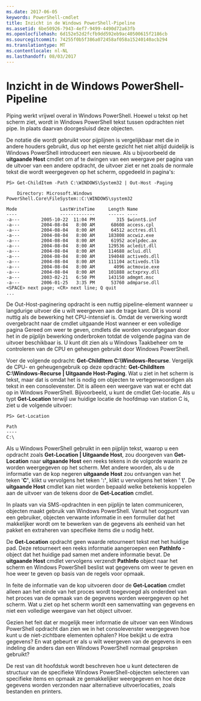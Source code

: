 ```yaml
---
ms.date: 2017-06-05
keywords: PowerShell-cmdlet
title: Inzicht in de Windows PowerShell-Pipeline
ms.assetid: 6be50926-7943-4ef7-9499-4490d72a63fb
ms.openlocfilehash: 6d152e52d2fcfb9dd592eb9ac40500615f2186cb
ms.sourcegitcommit: 74255f0b5f386a072458af058a15240140acb294
ms.translationtype: MT
ms.contentlocale: nl-NL
ms.lasthandoff: 08/03/2017
---
```

# <a name="understanding-the-windows-powershell-pipeline"></a>Inzicht in de Windows PowerShell-Pipeline
Piping werkt vrijwel overal in Windows PowerShell. Hoewel u tekst op het scherm ziet, wordt in Windows PowerShell tekst tussen opdrachten niet pipe. In plaats daarvan doorgesluisd deze objecten.

De notatie die wordt gebruikt voor pijplijnen is vergelijkbaar met die in andere houders gebruikt, dus op het eerste gezicht het niet altijd duidelijk is Windows PowerShell introduceert een nieuwe. Als u bijvoorbeeld de **uitgaande Host** cmdlet om af te dwingen van een weergave per pagina van de uitvoer van een andere opdracht, de uitvoer ziet er net zoals de normale tekst die wordt weergegeven op het scherm, opgedeeld in pagina's:

```
PS> Get-ChildItem -Path C:\WINDOWS\System32 | Out-Host -Paging

    Directory: Microsoft.Windows PowerShell.Core\FileSystem::C:\WINDOWS\system32

Mode                LastWriteTime     Length Name
----                -------------     ------ ----
-a---        2005-10-22  11:04 PM        315 $winnt$.inf
-a---        2004-08-04   8:00 AM      68608 access.cpl
-a---        2004-08-04   8:00 AM      64512 acctres.dll
-a---        2004-08-04   8:00 AM     183808 accwiz.exe
-a---        2004-08-04   8:00 AM      61952 acelpdec.ax
-a---        2004-08-04   8:00 AM     129536 acledit.dll
-a---        2004-08-04   8:00 AM     114688 aclui.dll
-a---        2004-08-04   8:00 AM     194048 activeds.dll
-a---        2004-08-04   8:00 AM     111104 activeds.tlb
-a---        2004-08-04   8:00 AM       4096 actmovie.exe
-a---        2004-08-04   8:00 AM     101888 actxprxy.dll
-a---        2003-02-21   6:50 PM     143150 admgmt.msc
-a---        2006-01-25   3:35 PM      53760 admparse.dll
<SPACE> next page; <CR> next line; Q quit
...
```

De Out-Host-paginering opdracht is een nuttig pipeline-element wanneer u langdurige uitvoer die u wilt weergeven aan de trage kant. Dit is vooral nuttig als de bewerking het CPU-intensief is. Omdat de verwerking wordt overgebracht naar de cmdlet uitgaande Host wanneer er een volledige pagina Gereed om weer te geven, cmdlets die worden voorafgegaan door het in de pijplijn bewerking onderbroken totdat de volgende pagina van de uitvoer beschikbaar is. U kunt dit zien als u Windows Taakbeheer om te controleren van de CPU en geheugen gebruikt door Windows PowerShell.

Voer de volgende opdracht: **Get-ChildItem C:\\Windows-Recurse**. Vergelijk de CPU- en geheugengebruik op deze opdracht: **Get-ChildItem C:\\Windows-Recurse | Uitgaande Host-Paging**. Wat u ziet in het scherm is tekst, maar dat is omdat het is nodig om objecten te vertegenwoordigen als tekst in een consolevenster. Dit is alleen een weergave van wat er echt dat op in Windows PowerShell. Bijvoorbeeld, u kunt de cmdlet Get-locatie. Als u typt **Get-Location** terwijl uw huidige locatie de hoofdmap van station C is, ziet u de volgende uitvoer:

```
PS> Get-Location

Path
----
C:\
```

Als u Windows PowerShell gebruikt in een pijplijn tekst, waarop u een opdracht zoals **Get-Location | Uitgaande Host**, zou doorgeven van **Get-Location** naar **uitgaande Host** een reeks tekens in de volgorde waarin ze worden weergegeven op het scherm. Met andere woorden, als u de informatie van de kop negeren **uitgaande Host** zou ontvangen van het teken '**C'**, klikt u vervolgens het teken '**:'**, klikt u vervolgens het teken ' **\\'**. De **uitgaande Host** cmdlet kan niet worden bepaald welke betekenis koppelen aan de uitvoer van de tekens door de **Get-Location** cmdlet.

In plaats van via SMS-opdrachten in een pijplijn te laten communiceren, objecten maakt gebruik van Windows PowerShell. Vanuit het oogpunt van een gebruiker, objecten verwante informatie in een formulier dat het makkelijker wordt om te bewerken van de gegevens als eenheid van het pakket en extraheren van specifieke items die u nodig hebt.

De **Get-Location** opdracht geen waarde retourneert tekst met het huidige pad. Deze retourneert een reeks informatie aangeroepen een **PathInfo** -object dat het huidige pad samen met andere informatie bevat. De **uitgaande Host** cmdlet vervolgens verzendt **PathInfo** object naar het scherm en Windows PowerShell beslist wat gegevens om weer te geven en hoe weer te geven op basis van de regels voor opmaak.

In feite de informatie van de kop uitvoeren door de **Get-Location** cmdlet alleen aan het einde van het proces wordt toegevoegd als onderdeel van het proces van de opmaak van de gegevens worden weergegeven op het scherm. Wat u ziet op het scherm wordt een samenvatting van gegevens en niet een volledige weergave van het object uitvoer.

Gezien het feit dat er mogelijk meer informatie de uitvoer van een Windows PowerShell opdracht dan zien we in het consolevenster weergegeven hoe kunt u de niet-zichtbare elementen ophalen? Hoe bekijkt u de extra gegevens? En wat gebeurt er als u wilt weergeven van de gegevens in een indeling die anders dan een Windows PowerShell normaal gesproken gebruikt?

De rest van dit hoofdstuk wordt beschreven hoe u kunt detecteren de structuur van de specifieke Windows PowerShell-objecten selecteren van specifieke items en opmaak ze gemakkelijker weergegeven en hoe deze gegevens worden verzonden naar alternatieve uitvoerlocaties, zoals bestanden en printers.

